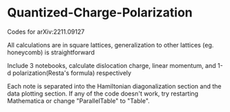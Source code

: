 # Quantized-Charge-Polarization
Codes for arXiv:2211.09127

All calculations are in square lattices, generalization to other lattices (eg. honeycomb) is straightforward

Include 3 notebooks, calculate dislocation charge, linear momentum, and 1-d polarization(Resta's formula) respectively

Each note is separated into the Hamiltonian diagonalization section and the data plotting section. If any of the code doesn't work, try restarting Mathematica or change "ParallelTable" to "Table".
